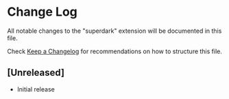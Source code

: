 # Change Log

All notable changes to the "superdark" extension will be documented in this file.

Check [Keep a Changelog](http://keepachangelog.com/) for recommendations on how to structure this file.

## [Unreleased]

- Initial release
